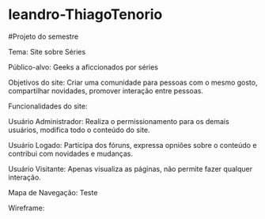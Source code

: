 # leandro-ThiagoTenorio
#Projeto do semestre

Tema: Site sobre Séries

Público-alvo: Geeks a aficcionados por séries

Objetivos do site: Criar uma comunidade para pessoas com o mesmo gosto, 
compartilhar novidades, promover interação entre pessoas.

Funcionalidades do site: 

Usuário Administrador: Realiza o permissionamento para os demais usuários, modifica
todo o conteúdo do site.

Usuário Logado: Participa dos fóruns, expressa opniões sobre o conteúdo e contribui
com novidades e mudanças.

Usuário Visitante: Apenas visualiza as páginas, não permite fazer qualquer interação.

Mapa de Navegação: Teste

Wireframe:

